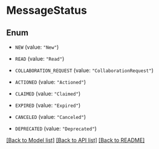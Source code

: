 # MessageStatus

## Enum


* `NEW` (value: `"New"`)

* `READ` (value: `"Read"`)

* `COLLABORATION_REQUEST` (value: `"CollaborationRequest"`)

* `ACTIONED` (value: `"Actioned"`)

* `CLAIMED` (value: `"Claimed"`)

* `EXPIRED` (value: `"Expired"`)

* `CANCELED` (value: `"Canceled"`)

* `DEPRECATED` (value: `"Deprecated"`)


[[Back to Model list]](../README.md#documentation-for-models) [[Back to API list]](../README.md#documentation-for-api-endpoints) [[Back to README]](../README.md)


